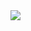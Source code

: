 <img src="https://capsule-render.vercel.app/api?type=waving&color=A3DCBE&height=300&section=header&text=soolkkeobi%20&fontSize=90" />
